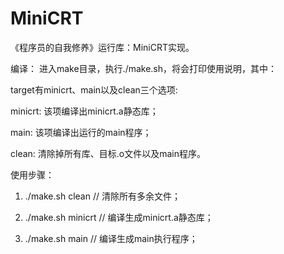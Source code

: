 # MiniCRT
《程序员的自我修养》运行库：MiniCRT实现。

编译：
进入make目录，执行./make.sh，将会打印使用说明，其中：

target有minicrt、main以及clean三个选项:

minicrt: 该项编译出minicrt.a静态库；

main: 该项编译出运行的main程序；

clean: 清除掉所有库、目标.o文件以及main程序。

使用步骤：

1) ./make.sh clean     // 清除所有多余文件；

2) ./make.sh minicrt   // 编译生成minicrt.a静态库；

3) ./make.sh main      // 编译生成main执行程序；
